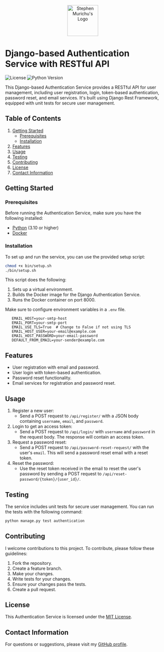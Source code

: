 

<div align="center">
  <img src="https://res.cloudinary.com/murste/image/upload/v1698907632/stevolve_x8ioeu.png" alt="Stephen Murichu's Logo" width="100" />
</div>

# Django-based Authentication Service with RESTful API

![License](https://img.shields.io/badge/License-MIT-blue.svg)
![Python Version](https://img.shields.io/badge/Python-3.10-green)


This Django-based Authentication Service provides a RESTful API for user management, including user registration, login, token-based authentication, password reset, and email services. It's built using Django Rest Framework, equipped with unit tests for secure user management.

## Table of Contents

1. [Getting Started](#getting-started)
   - [Prerequisites](#prerequisites)
   - [Installation](#installation)
2. [Features](#features)
3. [Usage](#usage)
4. [Testing](#testing)
5. [Contributing](#contributing)
6. [License](#license)
7. [Contact Information](#contact-information)

## Getting Started

### Prerequisites

Before running the Authentication Service, make sure you have the following installed:

- [Python](https://www.python.org/) (3.10 or higher)
- [Docker](https://www.docker.com/)

### Installation

To set up and run the service, you can use the provided setup script:

```bash
chmod +x bin/setup.sh
./bin/setup.sh
```

This script does the following:

1. Sets up a virtual environment.
2. Builds the Docker image for the Django Authentication Service.
3. Runs the Docker container on port 8000.

Make sure to configure environment variables in a `.env` file.
```
   EMAIL_HOST=your-smtp-host
   EMAIL_PORT=your-smtp-port
   EMAIL_USE_TLS=True  # Change to False if not using TLS
   EMAIL_HOST_USER=your-email@example.com
   EMAIL_HOST_PASSWORD=your-email-password
   DEFAULT_FROM_EMAIL=your-sender@example.com
```
## Features

- User registration with email and password.
- User login with token-based authentication.
- Password reset functionality.
- Email services for registration and password reset.

## Usage

1. Register a new user:
   - Send a POST request to `/api/register/` with a JSON body containing `username`, `email`, and `password`.
2. Login to get an access token:
   - Send a POST request to `/api/login/` with `username` and `password` in the request body. The response will contain an access token.
3. Request a password reset:
   - Send a POST request to `/api/password-reset-request/` with the user's `email`. This will send a password reset email with a reset token.
4. Reset the password:
   - Use the reset token received in the email to reset the user's password by sending a POST request to `/api/reset-password/{token}/{user_id}/`.


## Testing

The service includes unit tests for secure user management. You can run the tests with the following command:

```bash
python manage.py test authentication
```

## Contributing

I welcome contributions to this project. To contribute, please follow these guidelines:
1. Fork the repository.
2. Create a feature branch.
3. Make your changes.
4. Write tests for your changes.
5. Ensure your changes pass the tests.
6. Create a pull request.

## License

This Authentication Service is licensed under the [MIT License](LICENSE).

## Contact Information

For questions or suggestions, please visit my [GitHub profile](https://github.com/munuhee).

